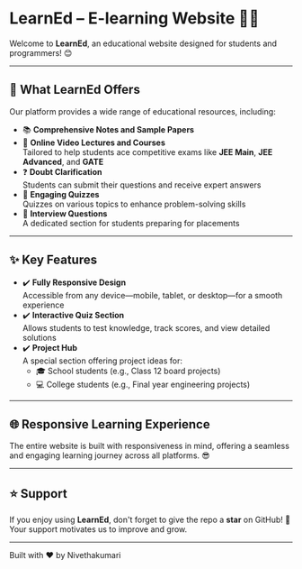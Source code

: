 # LearnEd – E-learning Website 📘🌐

Welcome to **LearnEd**, an educational website designed for students and programmers! 😊

---

## 🎯 What LearnEd Offers

Our platform provides a wide range of educational resources, including:

- 📚 **Comprehensive Notes and Sample Papers**
- 🎥 **Online Video Lectures and Courses**  
  Tailored to help students ace competitive exams like **JEE Main**, **JEE Advanced**, and **GATE**
- ❓ **Doubt Clarification**  
  Students can submit their questions and receive expert answers
- 🧠 **Engaging Quizzes**  
  Quizzes on various topics to enhance problem-solving skills
- 💼 **Interview Questions**  
  A dedicated section for students preparing for placements

---

## ✨ Key Features

- ✔️ **Fully Responsive Design**  
  Accessible from any device—mobile, tablet, or desktop—for a smooth experience
- ✔️ **Interactive Quiz Section**  
  Allows students to test knowledge, track scores, and view detailed solutions
- ✔️ **Project Hub**  
  A special section offering project ideas for:
  - 🎓 School students (e.g., Class 12 board projects)
  - 💻 College students (e.g., Final year engineering projects)

---

## 🌐 Responsive Learning Experience

The entire website is built with responsiveness in mind, offering a seamless and engaging learning journey across all platforms. 😎

---

## ⭐ Support

If you enjoy using **LearnEd**, don't forget to give the repo a **star** on GitHub! 🌟  
Your support motivates us to improve and grow.

---

Built with ❤️ by Nivethakumari
